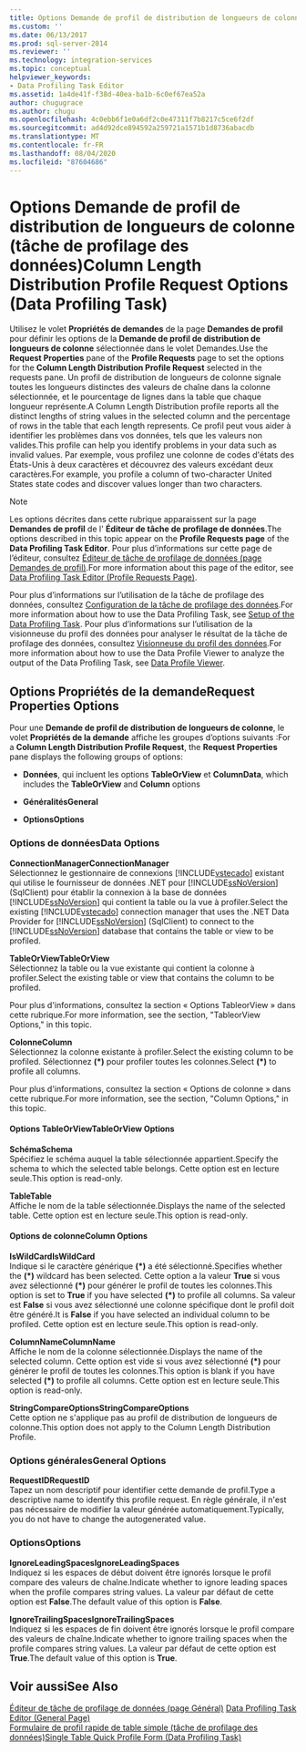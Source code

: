 ```yaml
---
title: Options Demande de profil de distribution de longueurs de colonne (tâche de profilage des données) | Microsoft Docs
ms.custom: ''
ms.date: 06/13/2017
ms.prod: sql-server-2014
ms.reviewer: ''
ms.technology: integration-services
ms.topic: conceptual
helpviewer_keywords:
- Data Profiling Task Editor
ms.assetid: 1a4de41f-f38d-40ea-ba1b-6c0ef67ea52a
author: chugugrace
ms.author: chugu
ms.openlocfilehash: 4c0ebb6f1e0a6df2c0e47311f7b8217c5ce6f2df
ms.sourcegitcommit: ad4d92dce894592a259721a1571b1d8736abacdb
ms.translationtype: MT
ms.contentlocale: fr-FR
ms.lasthandoff: 08/04/2020
ms.locfileid: "87604686"
---
```

# <a name="column-length-distribution-profile-request-options-data-profiling-task"></a><span data-ttu-id="a88ef-102">Options Demande de profil de distribution de longueurs de colonne (tâche de profilage des données)</span><span class="sxs-lookup"><span data-stu-id="a88ef-102">Column Length Distribution Profile Request Options (Data Profiling Task)</span></span>
  <span data-ttu-id="a88ef-103">Utilisez le volet **Propriétés de demandes** de la page **Demandes de profil** pour définir les options de la **Demande de profil de distribution de longueurs de colonne** sélectionnée dans le volet Demandes.</span><span class="sxs-lookup"><span data-stu-id="a88ef-103">Use the **Request Properties** pane of the **Profile Requests** page to set the options for the **Column Length Distribution Profile Request** selected in the requests pane.</span></span> <span data-ttu-id="a88ef-104">Un profil de distribution de longueurs de colonne signale toutes les longueurs distinctes des valeurs de chaîne dans la colonne sélectionnée, et le pourcentage de lignes dans la table que chaque longueur représente.</span><span class="sxs-lookup"><span data-stu-id="a88ef-104">A Column Length Distribution profile reports all the distinct lengths of string values in the selected column and the percentage of rows in the table that each length represents.</span></span> <span data-ttu-id="a88ef-105">Ce profil peut vous aider à identifier les problèmes dans vos données, tels que les valeurs non valides.</span><span class="sxs-lookup"><span data-stu-id="a88ef-105">This profile can help you identify problems in your data such as invalid values.</span></span> <span data-ttu-id="a88ef-106">Par exemple, vous profilez une colonne de codes d'états des États-Unis à deux caractères et découvrez des valeurs excédant deux caractères.</span><span class="sxs-lookup"><span data-stu-id="a88ef-106">For example, you profile a column of two-character United States state codes and discover values longer than two characters.</span></span>  
  
> [!NOTE]  
>  <span data-ttu-id="a88ef-107">Les options décrites dans cette rubrique apparaissent sur la page **Demandes de profil** de l' **Éditeur de tâche de profilage de données**.</span><span class="sxs-lookup"><span data-stu-id="a88ef-107">The options described in this topic appear on the **Profile Requests page** of the **Data Profiling Task Editor**.</span></span> <span data-ttu-id="a88ef-108">Pour plus d’informations sur cette page de l’éditeur, consultez [Éditeur de tâche de profilage de données &#40;page Demandes de profil&#41;](data-profiling-task-editor-profile-requests-page.md).</span><span class="sxs-lookup"><span data-stu-id="a88ef-108">For more information about this page of the editor, see [Data Profiling Task Editor &#40;Profile Requests Page&#41;](data-profiling-task-editor-profile-requests-page.md).</span></span>  
  
 <span data-ttu-id="a88ef-109">Pour plus d’informations sur l’utilisation de la tâche de profilage des données, consultez [Configuration de la tâche de profilage des données](data-profiling-task.md).</span><span class="sxs-lookup"><span data-stu-id="a88ef-109">For more information about how to use the Data Profiling Task, see [Setup of the Data Profiling Task](data-profiling-task.md).</span></span> <span data-ttu-id="a88ef-110">Pour plus d’informations sur l’utilisation de la visionneuse du profil des données pour analyser le résultat de la tâche de profilage des données, consultez [Visionneuse du profil des données](data-profile-viewer.md).</span><span class="sxs-lookup"><span data-stu-id="a88ef-110">For more information about how to use the Data Profile Viewer to analyze the output of the Data Profiling Task, see [Data Profile Viewer](data-profile-viewer.md).</span></span>  
  
## <a name="request-properties-options"></a><span data-ttu-id="a88ef-111">Options Propriétés de la demande</span><span class="sxs-lookup"><span data-stu-id="a88ef-111">Request Properties Options</span></span>  
 <span data-ttu-id="a88ef-112">Pour une **Demande de profil de distribution de longueurs de colonne**, le volet **Propriétés de la demande** affiche les groupes d’options suivants :</span><span class="sxs-lookup"><span data-stu-id="a88ef-112">For a **Column Length Distribution Profile Request**, the **Request Properties** pane displays the following groups of options:</span></span>  
  
-   <span data-ttu-id="a88ef-113">**Données**, qui incluent les options **TableOrView** et **Column**</span><span class="sxs-lookup"><span data-stu-id="a88ef-113">**Data**, which includes the **TableOrView** and **Column** options</span></span>  
  
-   <span data-ttu-id="a88ef-114">**Généralités**</span><span class="sxs-lookup"><span data-stu-id="a88ef-114">**General**</span></span>  
  
-   <span data-ttu-id="a88ef-115">**Options**</span><span class="sxs-lookup"><span data-stu-id="a88ef-115">**Options**</span></span>  
  
### <a name="data-options"></a><span data-ttu-id="a88ef-116">Options de données</span><span class="sxs-lookup"><span data-stu-id="a88ef-116">Data Options</span></span>  
 <span data-ttu-id="a88ef-117">**ConnectionManager**</span><span class="sxs-lookup"><span data-stu-id="a88ef-117">**ConnectionManager**</span></span>  
 <span data-ttu-id="a88ef-118">Sélectionnez le gestionnaire de connexions [!INCLUDE[vstecado](../../includes/vstecado-md.md)] existant qui utilise le fournisseur de données .NET pour [!INCLUDE[ssNoVersion](../../includes/ssnoversion-md.md)] (SqlClient) pour établir la connexion à la base de données [!INCLUDE[ssNoVersion](../../includes/ssnoversion-md.md)] qui contient la table ou la vue à profiler.</span><span class="sxs-lookup"><span data-stu-id="a88ef-118">Select the existing [!INCLUDE[vstecado](../../includes/vstecado-md.md)] connection manager that uses the .NET Data Provider for [!INCLUDE[ssNoVersion](../../includes/ssnoversion-md.md)] (SqlClient) to connect to the [!INCLUDE[ssNoVersion](../../includes/ssnoversion-md.md)] database that contains the table or view to be profiled.</span></span>  
  
 <span data-ttu-id="a88ef-119">**TableOrView**</span><span class="sxs-lookup"><span data-stu-id="a88ef-119">**TableOrView**</span></span>  
 <span data-ttu-id="a88ef-120">Sélectionnez la table ou la vue existante qui contient la colonne à profiler.</span><span class="sxs-lookup"><span data-stu-id="a88ef-120">Select the existing table or view that contains the column to be profiled.</span></span>  
  
 <span data-ttu-id="a88ef-121">Pour plus d'informations, consultez la section « Options TableorView » dans cette rubrique.</span><span class="sxs-lookup"><span data-stu-id="a88ef-121">For more information, see the section, "TableorView Options," in this topic.</span></span>  
  
 <span data-ttu-id="a88ef-122">**Colonne**</span><span class="sxs-lookup"><span data-stu-id="a88ef-122">**Column**</span></span>  
 <span data-ttu-id="a88ef-123">Sélectionnez la colonne existante à profiler.</span><span class="sxs-lookup"><span data-stu-id="a88ef-123">Select the existing column to be profiled.</span></span> <span data-ttu-id="a88ef-124">Sélectionnez **(\*)** pour profiler toutes les colonnes.</span><span class="sxs-lookup"><span data-stu-id="a88ef-124">Select **(\*)** to profile all columns.</span></span>  
  
 <span data-ttu-id="a88ef-125">Pour plus d'informations, consultez la section « Options de colonne » dans cette rubrique.</span><span class="sxs-lookup"><span data-stu-id="a88ef-125">For more information, see the section, "Column Options," in this topic.</span></span>  
  
#### <a name="tableorview-options"></a><span data-ttu-id="a88ef-126">Options TableOrView</span><span class="sxs-lookup"><span data-stu-id="a88ef-126">TableOrView Options</span></span>  
 <span data-ttu-id="a88ef-127">**Schéma**</span><span class="sxs-lookup"><span data-stu-id="a88ef-127">**Schema**</span></span>  
 <span data-ttu-id="a88ef-128">Spécifiez le schéma auquel la table sélectionnée appartient.</span><span class="sxs-lookup"><span data-stu-id="a88ef-128">Specify the schema to which the selected table belongs.</span></span> <span data-ttu-id="a88ef-129">Cette option est en lecture seule.</span><span class="sxs-lookup"><span data-stu-id="a88ef-129">This option is read-only.</span></span>  
  
 <span data-ttu-id="a88ef-130">**Table**</span><span class="sxs-lookup"><span data-stu-id="a88ef-130">**Table**</span></span>  
 <span data-ttu-id="a88ef-131">Affiche le nom de la table sélectionnée.</span><span class="sxs-lookup"><span data-stu-id="a88ef-131">Displays the name of the selected table.</span></span> <span data-ttu-id="a88ef-132">Cette option est en lecture seule.</span><span class="sxs-lookup"><span data-stu-id="a88ef-132">This option is read-only.</span></span>  
  
#### <a name="column-options"></a><span data-ttu-id="a88ef-133">Options de colonne</span><span class="sxs-lookup"><span data-stu-id="a88ef-133">Column Options</span></span>  
 <span data-ttu-id="a88ef-134">**IsWildCard**</span><span class="sxs-lookup"><span data-stu-id="a88ef-134">**IsWildCard**</span></span>  
 <span data-ttu-id="a88ef-135">Indique si le caractère générique **(\*)** a été sélectionné.</span><span class="sxs-lookup"><span data-stu-id="a88ef-135">Specifies whether the **(\*)** wildcard has been selected.</span></span> <span data-ttu-id="a88ef-136">Cette option a la valeur **True** si vous avez sélectionné **(\*)** pour générer le profil de toutes les colonnes.</span><span class="sxs-lookup"><span data-stu-id="a88ef-136">This option is set to **True** if you have selected **(\*)** to profile all columns.</span></span> <span data-ttu-id="a88ef-137">Sa valeur est **False** si vous avez sélectionné une colonne spécifique dont le profil doit être généré.</span><span class="sxs-lookup"><span data-stu-id="a88ef-137">It is **False** if you have selected an individual column to be profiled.</span></span> <span data-ttu-id="a88ef-138">Cette option est en lecture seule.</span><span class="sxs-lookup"><span data-stu-id="a88ef-138">This option is read-only.</span></span>  
  
 <span data-ttu-id="a88ef-139">**ColumnName**</span><span class="sxs-lookup"><span data-stu-id="a88ef-139">**ColumnName**</span></span>  
 <span data-ttu-id="a88ef-140">Affiche le nom de la colonne sélectionnée.</span><span class="sxs-lookup"><span data-stu-id="a88ef-140">Displays the name of the selected column.</span></span> <span data-ttu-id="a88ef-141">Cette option est vide si vous avez sélectionné **(\*)** pour générer le profil de toutes les colonnes.</span><span class="sxs-lookup"><span data-stu-id="a88ef-141">This option is blank if you have selected **(\*)** to profile all columns.</span></span> <span data-ttu-id="a88ef-142">Cette option est en lecture seule.</span><span class="sxs-lookup"><span data-stu-id="a88ef-142">This option is read-only.</span></span>  
  
 <span data-ttu-id="a88ef-143">**StringCompareOptions**</span><span class="sxs-lookup"><span data-stu-id="a88ef-143">**StringCompareOptions**</span></span>  
 <span data-ttu-id="a88ef-144">Cette option ne s'applique pas au profil de distribution de longueurs de colonne.</span><span class="sxs-lookup"><span data-stu-id="a88ef-144">This option does not apply to the Column Length Distribution Profile.</span></span>  
  
### <a name="general-options"></a><span data-ttu-id="a88ef-145">Options générales</span><span class="sxs-lookup"><span data-stu-id="a88ef-145">General Options</span></span>  
 <span data-ttu-id="a88ef-146">**RequestID**</span><span class="sxs-lookup"><span data-stu-id="a88ef-146">**RequestID**</span></span>  
 <span data-ttu-id="a88ef-147">Tapez un nom descriptif pour identifier cette demande de profil.</span><span class="sxs-lookup"><span data-stu-id="a88ef-147">Type a descriptive name to identify this profile request.</span></span> <span data-ttu-id="a88ef-148">En règle générale, il n'est pas nécessaire de modifier la valeur générée automatiquement.</span><span class="sxs-lookup"><span data-stu-id="a88ef-148">Typically, you do not have to change the autogenerated value.</span></span>  
  
### <a name="options"></a><span data-ttu-id="a88ef-149">Options</span><span class="sxs-lookup"><span data-stu-id="a88ef-149">Options</span></span>  
 <span data-ttu-id="a88ef-150">**IgnoreLeadingSpaces**</span><span class="sxs-lookup"><span data-stu-id="a88ef-150">**IgnoreLeadingSpaces**</span></span>  
 <span data-ttu-id="a88ef-151">Indiquez si les espaces de début doivent être ignorés lorsque le profil compare des valeurs de chaîne.</span><span class="sxs-lookup"><span data-stu-id="a88ef-151">Indicate whether to ignore leading spaces when the profile compares string values.</span></span> <span data-ttu-id="a88ef-152">La valeur par défaut de cette option est **False**.</span><span class="sxs-lookup"><span data-stu-id="a88ef-152">The default value of this option is **False**.</span></span>  
  
 <span data-ttu-id="a88ef-153">**IgnoreTrailingSpaces**</span><span class="sxs-lookup"><span data-stu-id="a88ef-153">**IgnoreTrailingSpaces**</span></span>  
 <span data-ttu-id="a88ef-154">Indiquez si les espaces de fin doivent être ignorés lorsque le profil compare des valeurs de chaîne.</span><span class="sxs-lookup"><span data-stu-id="a88ef-154">Indicate whether to ignore trailing spaces when the profile compares string values.</span></span> <span data-ttu-id="a88ef-155">La valeur par défaut de cette option est **True**.</span><span class="sxs-lookup"><span data-stu-id="a88ef-155">The default value of this option is **True**.</span></span>  
  
## <a name="see-also"></a><span data-ttu-id="a88ef-156">Voir aussi</span><span class="sxs-lookup"><span data-stu-id="a88ef-156">See Also</span></span>  
 <span data-ttu-id="a88ef-157">[Éditeur de tâche de profilage de données &#40;page Général&#41;](../general-page-of-integration-services-designers-options.md) </span><span class="sxs-lookup"><span data-stu-id="a88ef-157">[Data Profiling Task Editor &#40;General Page&#41;](../general-page-of-integration-services-designers-options.md) </span></span>  
 [<span data-ttu-id="a88ef-158">Formulaire de profil rapide de table simple &#40;tâche de profilage des données&#41;</span><span class="sxs-lookup"><span data-stu-id="a88ef-158">Single Table Quick Profile Form &#40;Data Profiling Task&#41;</span></span>](single-table-quick-profile-form-data-profiling-task.md)  
  
  

